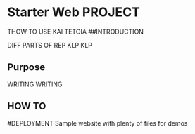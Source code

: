 # Starter Web PROJECT

THOW TO USE KAI TETOIA
##INTRODUCTION

DIFF PARTS OF REP KLP KLP 

## Purpose

WRITING WRITING

## HOW TO

#DEPLOYMENT
Sample website with plenty of files for demos